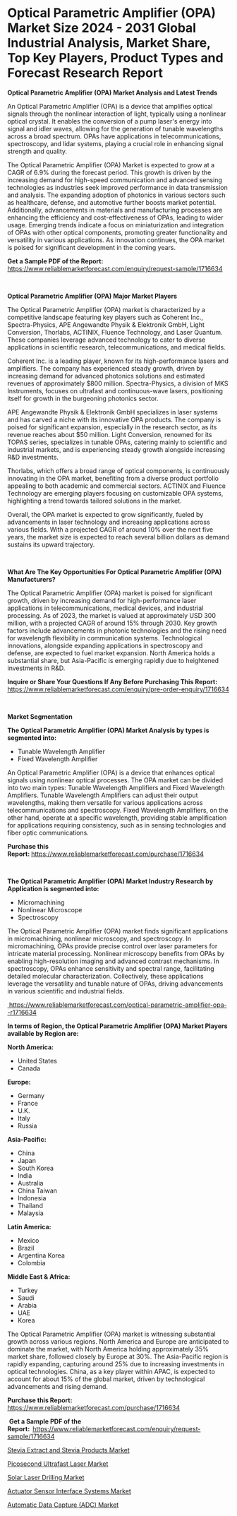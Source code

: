 <p><h1>Optical Parametric Amplifier (OPA) Market Size 2024 - 2031 Global Industrial Analysis, Market Share, Top Key Players, Product Types and Forecast Research Report</h1></p><p><strong>Optical Parametric Amplifier (OPA) Market Analysis and Latest Trends</strong></p>
<p><p>An Optical Parametric Amplifier (OPA) is a device that amplifies optical signals through the nonlinear interaction of light, typically using a nonlinear optical crystal. It enables the conversion of a pump laser's energy into signal and idler waves, allowing for the generation of tunable wavelengths across a broad spectrum. OPAs have applications in telecommunications, spectroscopy, and lidar systems, playing a crucial role in enhancing signal strength and quality.</p><p>The Optical Parametric Amplifier (OPA) Market is expected to grow at a CAGR of 6.9% during the forecast period. This growth is driven by the increasing demand for high-speed communication and advanced sensing technologies as industries seek improved performance in data transmission and analysis. The expanding adoption of photonics in various sectors such as healthcare, defense, and automotive further boosts market potential. Additionally, advancements in materials and manufacturing processes are enhancing the efficiency and cost-effectiveness of OPAs, leading to wider usage. Emerging trends indicate a focus on miniaturization and integration of OPAs with other optical components, promoting greater functionality and versatility in various applications. As innovation continues, the OPA market is poised for significant development in the coming years.</p></p>
<p><strong>Get a Sample PDF of the Report:&nbsp;</strong> <a href="https://www.reliablemarketforecast.com/enquiry/request-sample/1716634?utm_campaign=1108&utm_medium=2&utm_source=Github&utm_content=ia&utm_term=10102024&utm_id=optical-parametric-amplifier-opa">https://www.reliablemarketforecast.com/enquiry/request-sample/1716634</a></p>
<p>&nbsp;</p>
<p><strong>Optical Parametric Amplifier (OPA) Major Market Players</strong></p>
<p><p>The Optical Parametric Amplifier (OPA) market is characterized by a competitive landscape featuring key players such as Coherent Inc., Spectra-Physics, APE Angewandte Physik & Elektronik GmbH, Light Conversion, Thorlabs, ACTINIX, Fluence Technology, and Laser Quantum. These companies leverage advanced technology to cater to diverse applications in scientific research, telecommunications, and medical fields.</p><p>Coherent Inc. is a leading player, known for its high-performance lasers and amplifiers. The company has experienced steady growth, driven by increasing demand for advanced photonics solutions and estimated revenues of approximately $800 million. Spectra-Physics, a division of MKS Instruments, focuses on ultrafast and continuous-wave lasers, positioning itself for growth in the burgeoning photonics sector.</p><p>APE Angewandte Physik & Elektronik GmbH specializes in laser systems and has carved a niche with its innovative OPA products. The company is poised for significant expansion, especially in the research sector, as its revenue reaches about $50 million. Light Conversion, renowned for its TOPAS series, specializes in tunable OPAs, catering mainly to scientific and industrial markets, and is experiencing steady growth alongside increasing R&D investments.</p><p>Thorlabs, which offers a broad range of optical components, is continuously innovating in the OPA market, benefiting from a diverse product portfolio appealing to both academic and commercial sectors. ACTINIX and Fluence Technology are emerging players focusing on customizable OPA systems, highlighting a trend towards tailored solutions in the market.</p><p>Overall, the OPA market is expected to grow significantly, fueled by advancements in laser technology and increasing applications across various fields. With a projected CAGR of around 10% over the next five years, the market size is expected to reach several billion dollars as demand sustains its upward trajectory.</p></p>
<p>&nbsp;</p>
<p><strong>What Are The Key Opportunities For Optical Parametric Amplifier (OPA) Manufacturers?</strong></p>
<p><p>The Optical Parametric Amplifier (OPA) market is poised for significant growth, driven by increasing demand for high-performance laser applications in telecommunications, medical devices, and industrial processing. As of 2023, the market is valued at approximately USD 300 million, with a projected CAGR of around 15% through 2030. Key growth factors include advancements in photonic technologies and the rising need for wavelength flexibility in communication systems. Technological innovations, alongside expanding applications in spectroscopy and defense, are expected to fuel market expansion. North America holds a substantial share, but Asia-Pacific is emerging rapidly due to heightened investments in R&D.</p></p>
<p><strong>Inquire or Share Your Questions If Any Before Purchasing This Report:</strong> <a href="https://www.reliablemarketforecast.com/enquiry/pre-order-enquiry/1716634?utm_campaign=1108&utm_medium=2&utm_source=Github&utm_content=ia&utm_term=10102024&utm_id=optical-parametric-amplifier-opa">https://www.reliablemarketforecast.com/enquiry/pre-order-enquiry/1716634</a></p>
<p>&nbsp;</p>
<p><strong>Market Segmentation</strong></p>
<p><strong>The Optical Parametric Amplifier (OPA) Market Analysis by types is segmented into:</strong></p>
<p><ul><li>Tunable Wavelength Amplifier</li><li>Fixed Wavelength Amplifier</li></ul></p>
<p><p>An Optical Parametric Amplifier (OPA) is a device that enhances optical signals using nonlinear optical processes. The OPA market can be divided into two main types: Tunable Wavelength Amplifiers and Fixed Wavelength Amplifiers. Tunable Wavelength Amplifiers can adjust their output wavelengths, making them versatile for various applications across telecommunications and spectroscopy. Fixed Wavelength Amplifiers, on the other hand, operate at a specific wavelength, providing stable amplification for applications requiring consistency, such as in sensing technologies and fiber optic communications.</p></p>
<p><strong>Purchase this Report:&nbsp;</strong><a href="https://www.reliablemarketforecast.com/purchase/1716634?utm_campaign=1108&utm_medium=2&utm_source=Github&utm_content=ia&utm_term=10102024&utm_id=optical-parametric-amplifier-opa">https://www.reliablemarketforecast.com/purchase/1716634</a></p>
<p>&nbsp;</p>
<p><strong>The Optical Parametric Amplifier (OPA) Market Industry Research by Application is segmented into:</strong></p>
<p><ul><li>Micromachining</li><li>Nonlinear Microscope</li><li>Spectroscopy</li></ul></p>
<p><p>The Optical Parametric Amplifier (OPA) market finds significant applications in micromachining, nonlinear microscopy, and spectroscopy. In micromachining, OPAs provide precise control over laser parameters for intricate material processing. Nonlinear microscopy benefits from OPAs by enabling high-resolution imaging and advanced contrast mechanisms. In spectroscopy, OPAs enhance sensitivity and spectral range, facilitating detailed molecular characterization. Collectively, these applications leverage the versatility and tunable nature of OPAs, driving advancements in various scientific and industrial fields.</p></p>
<p><a href="https://www.reliablemarketforecast.com/optical-parametric-amplifier-opa--r1716634?utm_campaign=1108&utm_medium=2&utm_source=Github&utm_content=ia&utm_term=10102024&utm_id=optical-parametric-amplifier-opa">&nbsp;https://www.reliablemarketforecast.com/optical-parametric-amplifier-opa--r1716634</a></p>
<p><strong>In terms of Region, the Optical Parametric Amplifier (OPA) Market Players available by Region are:</strong></p>
<p>
    <p> <strong> North America: </strong>
        <ul>
            <li>United States</li>
            <li>Canada</li>
        </ul>
        </p> 
    <p> <strong> Europe: </strong>
        <ul>
            <li>Germany</li>
            <li>France</li>
            <li>U.K.</li>
            <li>Italy</li>
            <li>Russia</li>
        </ul>
        </p> 
    <p> <strong> Asia-Pacific: </strong>
        <ul>
            <li>China</li>
            <li>Japan</li>
            <li>South Korea</li>
            <li>India</li>
            <li>Australia</li>
            <li>China Taiwan</li>
            <li>Indonesia</li>
            <li>Thailand</li>
            <li>Malaysia</li>
        </ul>
        </p> 
    <p> <strong> Latin America: </strong>
        <ul>
            <li>Mexico</li>
            <li>Brazil</li>
            <li>Argentina Korea</li>
            <li>Colombia</li>
        </ul>
        </p> 
    <p> <strong> Middle East & Africa: </strong>
        <ul>
            <li>Turkey</li>
            <li>Saudi</li>
            <li>Arabia</li>
            <li>UAE</li>
            <li>Korea</li>
        </ul>
    </p>
    </p>
<p><p>The Optical Parametric Amplifier (OPA) market is witnessing substantial growth across various regions. North America and Europe are anticipated to dominate the market, with North America holding approximately 35% market share, followed closely by Europe at 30%. The Asia-Pacific region is rapidly expanding, capturing around 25% due to increasing investments in optical technologies. China, as a key player within APAC, is expected to account for about 15% of the global market, driven by technological advancements and rising demand.</p></p>
<p><strong>Purchase this Report: </strong><a href="https://www.reliablemarketforecast.com/purchase/1716634?utm_campaign=1108&utm_medium=2&utm_source=Github&utm_content=ia&utm_term=10102024&utm_id=optical-parametric-amplifier-opa">https://www.reliablemarketforecast.com/purchase/1716634</a></p>
<p>&nbsp;<strong>Get a Sample PDF of the Report:&nbsp;&nbsp;</strong><a href="https://www.reliablemarketforecast.com/enquiry/request-sample/1716634?utm_campaign=1108&utm_medium=2&utm_source=Github&utm_content=ia&utm_term=10102024&utm_id=optical-parametric-amplifier-opa">https://www.reliablemarketforecast.com/enquiry/request-sample/1716634</a></p>
<p><strong></strong></p>
<p><p><a href="https://issuu.com/reportprime-2/docs/stevia-extract-and-stevia-products-_627f6eb9a129af?utm_campaign=1108&utm_medium=2&utm_source=Github&utm_content=ia&utm_term=10102024&utm_id=optical-parametric-amplifier-opa">Stevia Extract and Stevia Products Market</a></p><p><a href="https://github.com/liz10hnbracht/Market-Research-Report-List-1/blob/main/picosecond-ultrafast-laser-market.md?utm_campaign=1108&utm_medium=2&utm_source=Github&utm_content=ia&utm_term=10102024&utm_id=optical-parametric-amplifier-opa">Picosecond Ultrafast Laser Market</a></p><p><a href="https://github.com/rozh43oreder/Market-Research-Report-List-1/blob/main/solar-laser-drilling-market.md?utm_campaign=1108&utm_medium=2&utm_source=Github&utm_content=ia&utm_term=10102024&utm_id=optical-parametric-amplifier-opa">Solar Laser Drilling Market</a></p><p><a href="https://www.linkedin.com/pulse/shaping-forces-actuator-sensor-interface-systems-market-s5zte?utm_campaign=1108&utm_medium=2&utm_source=Github&utm_content=ia&utm_term=10102024&utm_id=optical-parametric-amplifier-opa">Actuator Sensor Interface Systems Market</a></p><p><a href="https://www.linkedin.com/pulse/automatic-data-capture-adc-industry-sector-new-technologies-i0bye?utm_campaign=1108&utm_medium=2&utm_source=Github&utm_content=ia&utm_term=10102024&utm_id=optical-parametric-amplifier-opa">Automatic Data Capture (ADC) Market</a></p></p>